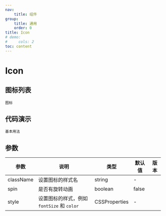 ```yaml
---
nav:
    title: 组件
group: 
    title: 通用
    order: 0
title: Icon
# demo:
#     cols: 2
toc: content
---
```


# Icon 

## 图标列表

<code src="./demo/list.tsx">图标</code>

##
## 代码演示

<code src="./demo/basic.tsx">基本用法</code>

## 参数

| 参数 | 说明 | 类型 | 默认值 | 版本 |
| --- | --- | --- | --- | --- |
| className | 设置图标的样式名 | string | - |  |
| spin | 是否有旋转动画 | boolean | false |  |
| style | 设置图标的样式，例如 `fontSize` 和 `color` | CSSProperties | - |  |
